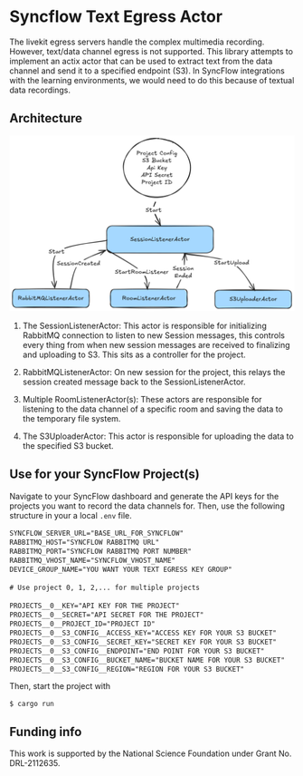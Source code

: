 # Syncflow Text Egress Actor

The livekit egress servers handle the complex multimedia recording. However, text/data channel egress is not supported. This library attempts to implement an actix actor that can be used to extract text from the data channel and send it to a specified endpoint (S3). In SyncFlow integrations with the learning environments, we would need to do this because of textual data recordings.

## Architecture

![Architecture](./docs/images/arch.png)

1. The SessionListenerActor: This actor is responsible for initializing RabbitMQ connection to listen to new Session messages, this controls every thing from when new session messages are received to finalizing and uploading to S3. This sits as a controller for the project.

2. RabbitMQListenerActor: On new session for the project, this relays the session created message back to the SessionListenerActor.

2. Multiple RoomListenerActor(s): These actors are responsible for listening to the data channel of a specific room and saving the data to the temporary file system.

3. The S3UploaderActor: This actor is responsible for uploading the data to the specified S3 bucket.


## Use for your SyncFlow Project(s)
Navigate to your SyncFlow dashboard and generate the API keys for the projects you want to record the data channels for. Then, use the following structure in your a local `.env` file.

```{sh}
SYNCFLOW_SERVER_URL="BASE_URL_FOR_SYNCFLOW" 
RABBITMQ_HOST="SYNCFLOW RABBITMQ URL"
RABBITMQ_PORT="SYNCFLOW RABBITMQ PORT NUMBER"
RABBITMQ_VHOST_NAME="SYNCFLOW_VHOST_NAME"
DEVICE_GROUP_NAME="YOU WANT YOUR TEXT EGRESS KEY GROUP"

# Use project 0, 1, 2,... for multiple projects

PROJECTS__0__KEY="API KEY FOR THE PROJECT"
PROJECTS__0__SECRET="API SECRET FOR THE PROJECT"
PROJECTS__0__PROJECT_ID="PROJECT ID"
PROJECTS__0__S3_CONFIG__ACCESS_KEY="ACCESS KEY FOR YOUR S3 BUCKET"
PROJECTS__0__S3_CONFIG__SECRET_KEY="SECRET KEY FOR YOUR S3 BUCKET"
PROJECTS__0__S3_CONFIG__ENDPOINT="END POINT FOR YOUR S3 BUCKET"
PROJECTS__0__S3_CONFIG__BUCKET_NAME="BUCKET NAME FOR YOUR S3 BUCKET"
PROJECTS__0__S3_CONFIG__REGION="REGION FOR YOUR S3 BUCKET"
```

Then, start the project with

```sh
$ cargo run
```

## Funding info
This work is supported by the National Science Foundation under Grant No. DRL-2112635.
